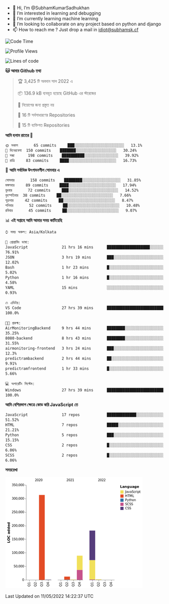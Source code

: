 - 👋 Hi, I’m @SubhamKumarSadhukhan
- 👀 I’m interested in learning and debugging
- 🌱 I’m currently learning machine learning
- 💞️ I’m looking to collaborate on any project based on python and django
- 📫 How to reach me ?
      Just drop a mail in idiot@subhamsk.cf

<!---
SubhamKumarSadhukhan/SubhamKumarSadhukhan is a ✨ special ✨ repository because its `README.md` (this file) appears on your GitHub profile.
You can click the Preview link to take a look at your changes.
--->


<!--START_SECTION:waka-->
![Code Time](http://img.shields.io/badge/Code%20Time-491%20hrs%2055%20mins-blue)

![Profile Views](http://img.shields.io/badge/%E0%A6%AA%E0%A7%8D%E0%A6%B0%E0%A7%8B%E0%A6%AB%E0%A6%BE%E0%A6%87%E0%A6%B2%20%E0%A6%A6%E0%A6%B0%E0%A7%8D%E0%A6%B6%E0%A6%A8-0-blue)

![Lines of code](https://img.shields.io/badge/%E0%A6%B9%E0%A7%8D%E0%A6%AF%E0%A6%BE%E0%A6%B2%E0%A7%8B%20%E0%A6%93%E0%A6%AF%E0%A6%BC%E0%A6%BE%E0%A6%B0%E0%A7%8D%E0%A6%B2%E0%A7%8D%E0%A6%A1%20%E0%A6%A5%E0%A7%87%E0%A6%95%E0%A7%87%20%E0%A6%86%E0%A6%AE%E0%A6%BF%20%E0%A6%B2%E0%A6%BF%E0%A6%96%E0%A7%87%E0%A6%9B%E0%A6%BF-600%20Thousand%20%E0%A6%95%E0%A7%8B%E0%A6%A1%E0%A7%87%E0%A6%B0%20%E0%A6%B2%E0%A6%BE%E0%A6%87%E0%A6%A8-blue)

**🐱 আমার Github তথ্য** 

> 🏆 3,425 টি অবদান সাল 2022 এ
 > 
> 📦 136.9 kB ব্যবহৃত হয়েছে GitHub এর স্টরেজের 
 > 
> 🚫 নিয়োগের জন্য প্রস্তুত নয়
 > 
> 📜 16 টি সর্বসাধারণের Repositories 
 > 
> 🔑 15 টি ব্যক্তিগত Repositories  
 > 
**আমি হলাম রাতের 🦉** 

```text
🌞 সকাল       65 commits     ███░░░░░░░░░░░░░░░░░░░░░░   13.1% 
🌆 দিনেরবেলা  150 commits    ███████░░░░░░░░░░░░░░░░░░   30.24% 
🌃 সন্ধা      198 commits    ██████████░░░░░░░░░░░░░░░   39.92% 
🌙 রাত্রি     83 commits     ████░░░░░░░░░░░░░░░░░░░░░   16.73%

```
📅 **আমি সর্বাধিক উৎপাদনশীল সোমবার এ** 

```text
সোমবার       158 commits    ████████░░░░░░░░░░░░░░░░░   31.85% 
মঙ্গলবার     89 commits     ████░░░░░░░░░░░░░░░░░░░░░   17.94% 
বুধবার       72 commits     ███░░░░░░░░░░░░░░░░░░░░░░   14.52% 
বৃহস্পতিবার  38 commits     ██░░░░░░░░░░░░░░░░░░░░░░░   7.66% 
শুক্রবার     42 commits     ██░░░░░░░░░░░░░░░░░░░░░░░   8.47% 
শনিবার       52 commits     ██░░░░░░░░░░░░░░░░░░░░░░░   10.48% 
রবিবার       45 commits     ██░░░░░░░░░░░░░░░░░░░░░░░   9.07%

```


📊 **এই সপ্তাহে আমি আমার সময় কাটিয়েছি** 

```text
⌚︎ সময় অঞ্চল: Asia/Kolkata

💬 প্রোগ্রামিং ভাষা: 
JavaScript               21 hrs 16 mins      ███████████████████░░░░░░   76.91% 
JSON                     3 hrs 19 mins       ███░░░░░░░░░░░░░░░░░░░░░░   12.02% 
Bash                     1 hr 23 mins        █░░░░░░░░░░░░░░░░░░░░░░░░   5.02% 
Python                   1 hr 16 mins        █░░░░░░░░░░░░░░░░░░░░░░░░   4.58% 
YAML                     15 mins             ░░░░░░░░░░░░░░░░░░░░░░░░░   0.93%

🔥 এডিটর: 
VS Code                  27 hrs 39 mins      █████████████████████████   100.0%

🐱‍💻 প্রকল্ম: 
AirMonitoringBackend     9 hrs 44 mins       ████████░░░░░░░░░░░░░░░░░   35.25% 
8080-backend             8 hrs 43 mins       ████████░░░░░░░░░░░░░░░░░   31.55% 
airmonitoring-frontend   3 hrs 24 mins       ███░░░░░░░░░░░░░░░░░░░░░░   12.3% 
predictrambackend        2 hrs 44 mins       ██░░░░░░░░░░░░░░░░░░░░░░░   9.91% 
predictramfrontend       1 hr 33 mins        █░░░░░░░░░░░░░░░░░░░░░░░░   5.66%

💻 অপারেটিং সিস্টেম: 
Windows                  27 hrs 39 mins      █████████████████████████   100.0%

```

**আমি বেশিরভাগ ক্ষেত্রে কোড করি JavaScript তে** 

```text
JavaScript               17 repos            █████████████░░░░░░░░░░░░   51.52% 
HTML                     7 repos             █████░░░░░░░░░░░░░░░░░░░░   21.21% 
Python                   5 repos             ███░░░░░░░░░░░░░░░░░░░░░░   15.15% 
CSS                      2 repos             █░░░░░░░░░░░░░░░░░░░░░░░░   6.06% 
SCSS                     2 repos             █░░░░░░░░░░░░░░░░░░░░░░░░   6.06%

```


**সময়রেখা**

![Chart not found](https://raw.githubusercontent.com/SubhamKumarSadhukhan/SubhamKumarSadhukhan/main/charts/bar_graph.png) 


 Last Updated on 11/05/2022 14:22:37 UTC
<!--END_SECTION:waka-->
